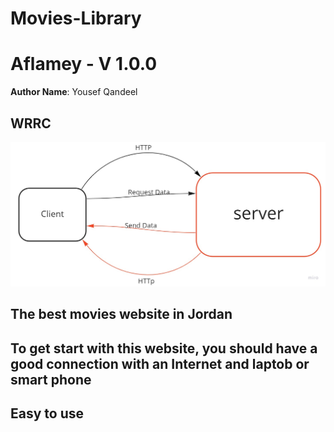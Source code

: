 # Movies-Library

# Aflamey - V 1.0.0

**Author Name**: Yousef Qandeel

## WRRC
![image](WRRC.jpg)
## The best movies website in Jordan

## To get start with this website, you should have a good connection with an Internet and laptob or smart phone

## Easy to use 
